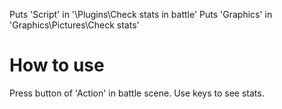 Puts 'Script' in '\Plugins\Check stats in battle'
Puts 'Graphics' in 'Graphics\Pictures\Check stats'

# How to use
Press button of 'Action' in battle scene.
Use keys to see stats.